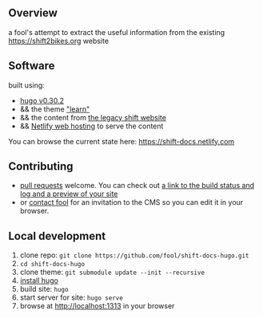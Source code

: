 ## Overview

a fool's attempt to extract the useful information from the existing https://shift2bikes.org website

## Software

built using:
- [hugo v0.30.2](https://gohugo.io) 
- && the theme ["learn"](https://learn.netlify.com)
- && the content from [the legacy shift website](https://shift2bikes.org)
- && [Netlify web hosting](https://www.netlify.com) to serve the content

You can browse the current state here:  https://shift-docs.netlify.com

## Contributing

- [pull requests](https://help.github.com/articles/creating-a-pull-request/) welcome.  You can check out [a link to the build status and log and a preview of your site](https://app.netlify.com/sites/shift-docs/deploys)
- or [contact fool](mailto:gently@gmail.com) for an invitation to the CMS so you can edit it in your browser.

## Local development
1. clone repo: `git clone https://github.com/fool/shift-docs-hugo.git`
2. `cd shift-docs-hugo`
3. clone theme:  `git submodule update --init --recursive`
4. [install hugo](http://gohugo.io/getting-started/quick-start/#step-1-install-hugo)
5. build site: `hugo`
6. start server for site: `hugo serve`
7. browse at [http://localhost:1313](http://localhost:1313) in your browser

